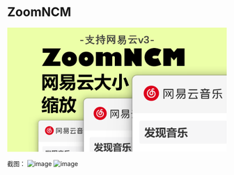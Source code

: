 # ZoomNCM

![preview.png](https://raw.githubusercontent.com/Lukoning/ZoomNCM/dist/preview.png)

截图：
![image](https://github.com/user-attachments/assets/62ca1b99-9e80-4fa9-a7df-53314527d3d6)
![image](https://github.com/user-attachments/assets/cc309f4a-b663-4594-b61b-5c9827b94f04)
